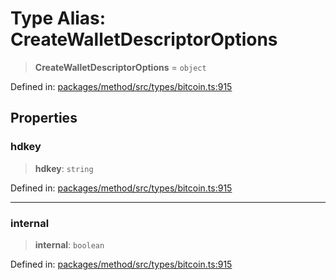 # Type Alias: CreateWalletDescriptorOptions

> **CreateWalletDescriptorOptions** = `object`

Defined in: [packages/method/src/types/bitcoin.ts:915](https://github.com/dcdpr/did-btcr2-js/blob/4a717493e735221d072999f212891939f4de3f23/packages/method/src/types/bitcoin.ts#L915)

## Properties

### hdkey

> **hdkey**: `string`

Defined in: [packages/method/src/types/bitcoin.ts:915](https://github.com/dcdpr/did-btcr2-js/blob/4a717493e735221d072999f212891939f4de3f23/packages/method/src/types/bitcoin.ts#L915)

***

### internal

> **internal**: `boolean`

Defined in: [packages/method/src/types/bitcoin.ts:915](https://github.com/dcdpr/did-btcr2-js/blob/4a717493e735221d072999f212891939f4de3f23/packages/method/src/types/bitcoin.ts#L915)
